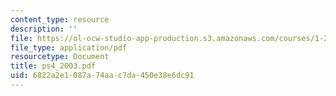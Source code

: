 ```yaml
---
content_type: resource
description: ''
file: https://ol-ocw-studio-app-production.s3.amazonaws.com/courses/1-224j-carrier-systems-fall-2003/6822a2e1087a74aac7da450e38e6dc91_ps4_2003.pdf
file_type: application/pdf
resourcetype: Document
title: ps4_2003.pdf
uid: 6822a2e1-087a-74aa-c7da-450e38e6dc91
---
```

